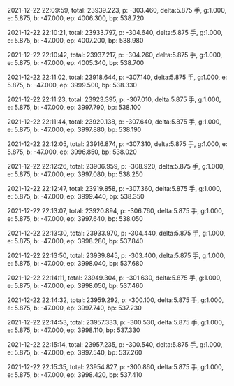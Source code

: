 2021-12-22 22:09:59, total: 23939.223, p: -303.460, delta:5.875 手, g:1.000, e: 5.875, b: -47.000, ep: 4006.300, bp: 538.720

2021-12-22 22:10:21, total: 23933.797, p: -304.640, delta:5.875 手, g:1.000, e: 5.875, b: -47.000, ep: 4007.200, bp: 538.980

2021-12-22 22:10:42, total: 23937.217, p: -304.260, delta:5.875 手, g:1.000, e: 5.875, b: -47.000, ep: 4005.340, bp: 538.700

2021-12-22 22:11:02, total: 23918.644, p: -307.140, delta:5.875 手, g:1.000, e: 5.875, b: -47.000, ep: 3999.500, bp: 538.330

2021-12-22 22:11:23, total: 23923.395, p: -307.010, delta:5.875 手, g:1.000, e: 5.875, b: -47.000, ep: 3997.790, bp: 538.100

2021-12-22 22:11:44, total: 23920.138, p: -307.640, delta:5.875 手, g:1.000, e: 5.875, b: -47.000, ep: 3997.880, bp: 538.190

2021-12-22 22:12:05, total: 23916.874, p: -307.310, delta:5.875 手, g:1.000, e: 5.875, b: -47.000, ep: 3996.850, bp: 538.020

2021-12-22 22:12:26, total: 23906.959, p: -308.920, delta:5.875 手, g:1.000, e: 5.875, b: -47.000, ep: 3997.080, bp: 538.250

2021-12-22 22:12:47, total: 23919.858, p: -307.360, delta:5.875 手, g:1.000, e: 5.875, b: -47.000, ep: 3999.440, bp: 538.350

2021-12-22 22:13:07, total: 23920.894, p: -306.760, delta:5.875 手, g:1.000, e: 5.875, b: -47.000, ep: 3997.640, bp: 538.050

2021-12-22 22:13:30, total: 23933.970, p: -304.440, delta:5.875 手, g:1.000, e: 5.875, b: -47.000, ep: 3998.280, bp: 537.840

2021-12-22 22:13:50, total: 23939.845, p: -303.400, delta:5.875 手, g:1.000, e: 5.875, b: -47.000, ep: 3998.040, bp: 537.680

2021-12-22 22:14:11, total: 23949.304, p: -301.630, delta:5.875 手, g:1.000, e: 5.875, b: -47.000, ep: 3998.050, bp: 537.460

2021-12-22 22:14:32, total: 23959.292, p: -300.100, delta:5.875 手, g:1.000, e: 5.875, b: -47.000, ep: 3997.740, bp: 537.230

2021-12-22 22:14:53, total: 23957.333, p: -300.530, delta:5.875 手, g:1.000, e: 5.875, b: -47.000, ep: 3998.110, bp: 537.330

2021-12-22 22:15:14, total: 23957.235, p: -300.540, delta:5.875 手, g:1.000, e: 5.875, b: -47.000, ep: 3997.540, bp: 537.260

2021-12-22 22:15:35, total: 23954.827, p: -300.860, delta:5.875 手, g:1.000, e: 5.875, b: -47.000, ep: 3998.420, bp: 537.410